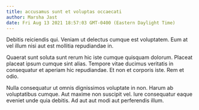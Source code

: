 ```yaml
---
title: accusamus sunt et voluptas occaecati
author: Marsha Jast
date: Fri Aug 13 2021 18:57:03 GMT-0400 (Eastern Daylight Time)
---
```

Debitis reiciendis qui. Veniam ut delectus cumque est voluptatem. Eum at vel illum nisi aut est mollitia repudiandae in.

 Quaerat sunt soluta sunt rerum hic iste cumque quisquam dolorum. Placeat placeat ipsum cumque sint alias. Tempore vitae ducimus veritatis in consequatur et aperiam hic repudiandae. Et non et corporis iste. Rem et odio.

 Nulla consequatur ut omnis dignissimos voluptate in non. Harum ab voluptatibus cumque. Aut maxime non suscipit vel. Iure consequatur eaque eveniet unde quia debitis. Ad aut aut modi aut perferendis illum.